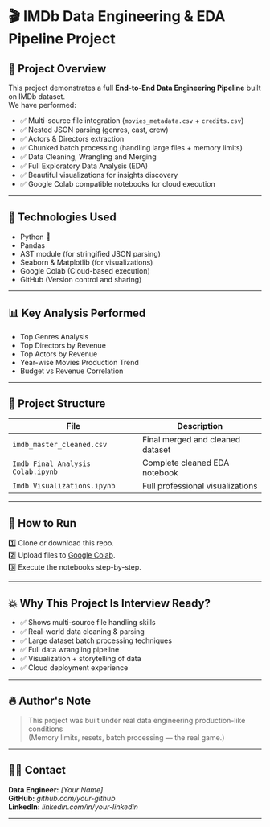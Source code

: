 # 🎬 IMDb Data Engineering & EDA Pipeline Project

## 📌 Project Overview

This project demonstrates a full **End-to-End Data Engineering Pipeline** built on IMDb dataset.  
We have performed:

- ✅ Multi-source file integration (`movies_metadata.csv` + `credits.csv`)
- ✅ Nested JSON parsing (genres, cast, crew)
- ✅ Actors & Directors extraction
- ✅ Chunked batch processing (handling large files + memory limits)
- ✅ Data Cleaning, Wrangling and Merging
- ✅ Full Exploratory Data Analysis (EDA)
- ✅ Beautiful visualizations for insights discovery
- ✅ Google Colab compatible notebooks for cloud execution

---

## 🔧 Technologies Used

- Python 🐍
- Pandas
- AST module (for stringified JSON parsing)
- Seaborn & Matplotlib (for visualizations)
- Google Colab (Cloud-based execution)
- GitHub (Version control and sharing)

---

## 📊 Key Analysis Performed

- Top Genres Analysis
- Top Directors by Revenue
- Top Actors by Revenue
- Year-wise Movies Production Trend
- Budget vs Revenue Correlation

---

## 📁 Project Structure

| File | Description |
|------|--------------|
| `imdb_master_cleaned.csv` | Final merged and cleaned dataset |
| `Imdb Final Analysis Colab.ipynb` | Complete cleaned EDA notebook |
| `Imdb Visualizations.ipynb` | Full professional visualizations |

---

## 🚀 How to Run

1️⃣ Clone or download this repo.  
2️⃣ Upload files to [Google Colab](https://colab.research.google.com/).  
3️⃣ Execute the notebooks step-by-step.

---

## 💥 Why This Project Is Interview Ready?

- ✅ Shows multi-source file handling skills
- ✅ Real-world data cleaning & parsing
- ✅ Large dataset batch processing techniques
- ✅ Full data wrangling pipeline
- ✅ Visualization + storytelling of data
- ✅ Cloud deployment experience

---

## 🔥 Author's Note

> This project was built under real data engineering production-like conditions  
> (Memory limits, resets, batch processing — the real game.)

---

## 👨‍💻 Contact

**Data Engineer:** *[Your Name]*  
**GitHub:** *github.com/your-github*  
**LinkedIn:** *linkedin.com/in/your-linkedin*

---
